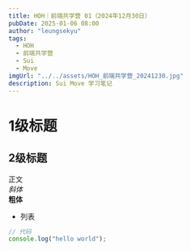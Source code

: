 ```yaml
---
title: HOH｜前端共学营 01（2024年12月30日）
pubDate: 2025-01-06 08:00
author: "leungsekyu"
tags:
  - HOH
  - 前端共学营
  - Sui
  - Move
imgUrl: "../../assets/HOH_前端共学营_20241230.jpg"
description: Sui Move 学习笔记
---
```


# 1级标题

## 2级标题

正文  
_斜体_  
**粗体**

- 列表

```js
// 代码
console.log("hello world");
```
